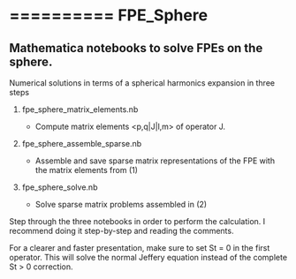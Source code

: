 ==========
FPE_Sphere
==========

Mathematica notebooks to solve FPEs on the sphere.
--------------------------------------------------

Numerical solutions in terms of a spherical harmonics expansion in three steps

1. fpe_sphere_matrix_elements.nb
	
	* Compute matrix elements <p,q|J|l,m> of operator J.

2. fpe_sphere_assemble_sparse.nb
	
	* Assemble and save sparse matrix representations of the FPE with the matrix elements from (1)

3. fpe_sphere_solve.nb

	* Solve sparse matrix problems assembled in (2)


Step through the three notebooks in order to perform the calculation. I recommend doing it step-by-step and reading the comments.

For a clearer and faster presentation, make sure to set St = 0 in the first operator. This will solve the normal Jeffery equation instead of the complete St > 0 correction.